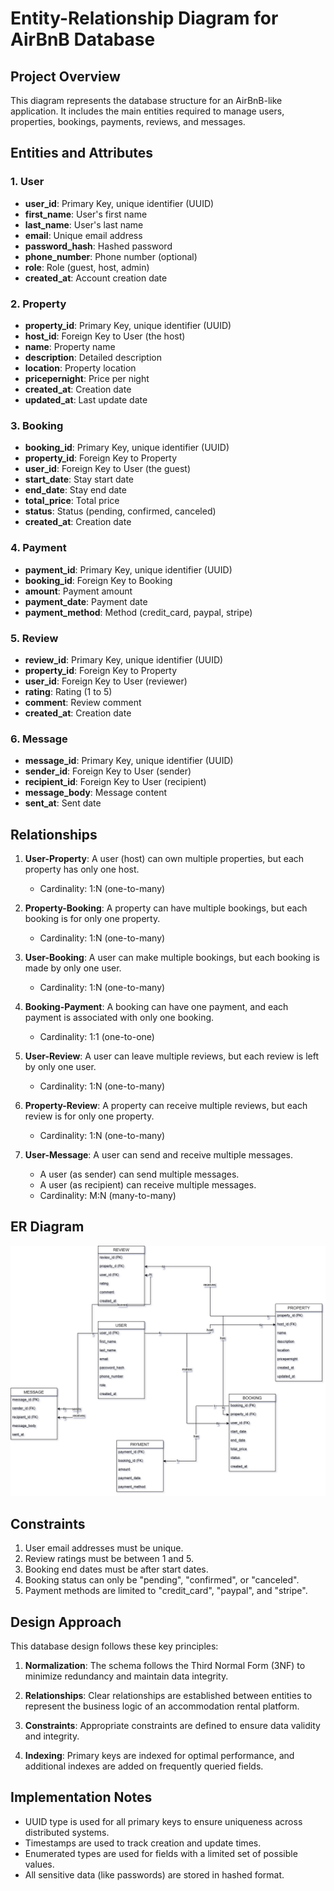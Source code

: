 # Entity-Relationship Diagram for AirBnB Database

## Project Overview
This diagram represents the database structure for an AirBnB-like application. It includes the main entities required to manage users, properties, bookings, payments, reviews, and messages.

## Entities and Attributes

### 1. User
- **user_id**: Primary Key, unique identifier (UUID)
- **first_name**: User's first name
- **last_name**: User's last name
- **email**: Unique email address
- **password_hash**: Hashed password
- **phone_number**: Phone number (optional)
- **role**: Role (guest, host, admin)
- **created_at**: Account creation date

### 2. Property
- **property_id**: Primary Key, unique identifier (UUID)
- **host_id**: Foreign Key to User (the host)
- **name**: Property name
- **description**: Detailed description
- **location**: Property location
- **pricepernight**: Price per night
- **created_at**: Creation date
- **updated_at**: Last update date

### 3. Booking
- **booking_id**: Primary Key, unique identifier (UUID)
- **property_id**: Foreign Key to Property
- **user_id**: Foreign Key to User (the guest)
- **start_date**: Stay start date
- **end_date**: Stay end date
- **total_price**: Total price
- **status**: Status (pending, confirmed, canceled)
- **created_at**: Creation date

### 4. Payment
- **payment_id**: Primary Key, unique identifier (UUID)
- **booking_id**: Foreign Key to Booking
- **amount**: Payment amount
- **payment_date**: Payment date
- **payment_method**: Method (credit_card, paypal, stripe)

### 5. Review
- **review_id**: Primary Key, unique identifier (UUID)
- **property_id**: Foreign Key to Property
- **user_id**: Foreign Key to User (reviewer)
- **rating**: Rating (1 to 5)
- **comment**: Review comment
- **created_at**: Creation date

### 6. Message
- **message_id**: Primary Key, unique identifier (UUID)
- **sender_id**: Foreign Key to User (sender)
- **recipient_id**: Foreign Key to User (recipient)
- **message_body**: Message content
- **sent_at**: Sent date

## Relationships

1. **User-Property**: A user (host) can own multiple properties, but each property has only one host.
   - Cardinality: 1:N (one-to-many)

2. **Property-Booking**: A property can have multiple bookings, but each booking is for only one property.
   - Cardinality: 1:N (one-to-many)

3. **User-Booking**: A user can make multiple bookings, but each booking is made by only one user.
   - Cardinality: 1:N (one-to-many)

4. **Booking-Payment**: A booking can have one payment, and each payment is associated with only one booking.
   - Cardinality: 1:1 (one-to-one)

5. **User-Review**: A user can leave multiple reviews, but each review is left by only one user.
   - Cardinality: 1:N (one-to-many)

6. **Property-Review**: A property can receive multiple reviews, but each review is for only one property.
   - Cardinality: 1:N (one-to-many)

7. **User-Message**: A user can send and receive multiple messages.
   - A user (as sender) can send multiple messages.
   - A user (as recipient) can receive multiple messages.
   - Cardinality: M:N (many-to-many)

## ER Diagram

![AirBnB ER Diagram](./airbnb_er_diagram.png)

## Constraints

1. User email addresses must be unique.
2. Review ratings must be between 1 and 5.
3. Booking end dates must be after start dates.
4. Booking status can only be "pending", "confirmed", or "canceled".
5. Payment methods are limited to "credit_card", "paypal", and "stripe".

## Design Approach

This database design follows these key principles:

1. **Normalization**: The schema follows the Third Normal Form (3NF) to minimize redundancy and maintain data integrity.

2. **Relationships**: Clear relationships are established between entities to represent the business logic of an accommodation rental platform.

3. **Constraints**: Appropriate constraints are defined to ensure data validity and integrity.

4. **Indexing**: Primary keys are indexed for optimal performance, and additional indexes are added on frequently queried fields.

## Implementation Notes

- UUID type is used for all primary keys to ensure uniqueness across distributed systems.
- Timestamps are used to track creation and update times.
- Enumerated types are used for fields with a limited set of possible values.
- All sensitive data (like passwords) are stored in hashed format.
